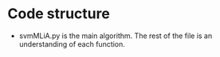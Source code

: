 # Code structure

* svmMLiA.py is the main algorithm. The rest of the file is an understanding of each function.